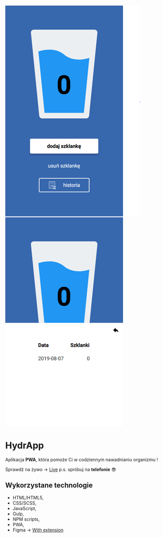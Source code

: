 ![Homepage screenshot](github/hydrapp.PNG) ![Homepage screenshot](github/hydrapp-history.PNG)

# HydrApp

Aplikacja **PWA**, która pomoże Ci w codziennym nawadnianiu organizmu !

Sprawdź na żywo -> [Live](https://sasinskil.github.io/hydrapp/) p.s. spróbuj na **telefonie** :sunglasses:

## Wykorzystane technologie

- HTML/HTML5,
- CSS/SCSS,
- JavaScript,
- Gulp,
- NPM scripts,
- PWA,
- Figma -> [With extension](https://pdkit.co)
